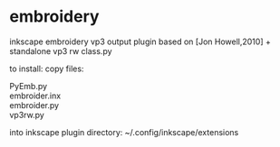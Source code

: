 # embroidery
inkscape embroidery vp3 output plugin based on [Jon Howell,2010] + standalone vp3 rw class.py

to install:
  copy files: 
 
PyEmb.py 	
embroider.inx 	
embroider.py 	
vp3rw.py

  into inkscape plugin directory: ~/.config/inkscape/extensions
	
	
